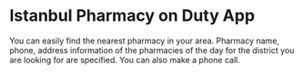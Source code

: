 # Istanbul Pharmacy on Duty App
 
You can easily find the nearest pharmacy in your area.
Pharmacy name, phone, address information of the pharmacies of the day for the district you are looking for are specified.
You can also make a phone call.
